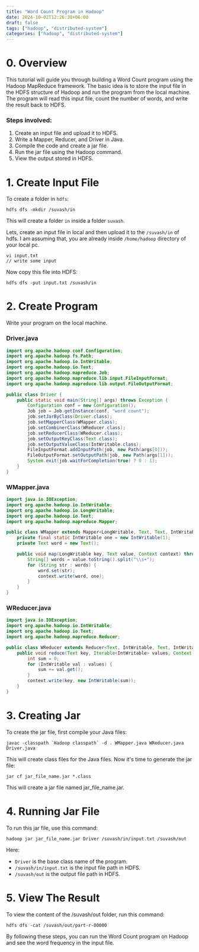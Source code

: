 ```yaml
---
title: "Word Count Program in Hadoop"
date: 2024-10-02T12:26:38+06:00
draft: false
tags: ["hadoop", "distributed-system"]
categories: ["hadoop", "distributed-system"]
---
```


# 0. Overview
This tutorial will guide you through building a Word Count program using the Hadoop MapReduce framework. The basic idea is to store the input file in the HDFS structure of Hadoop and run the program from the local machine. The program will read this input file, count the number of words, and write the result back to HDFS.

### Steps involved:
1. Create an input file and upload it to HDFS.
2. Write a Mapper, Reducer, and Driver in Java.
3. Compile the code and create a jar file.
4. Run the jar file using the Hadoop command.
5. View the output stored in HDFS.

# 1. Create Input File
To create a folder in `hdfs`:
```
hdfs dfs -mkdir /suvash/in
```

This will create a folder `in` inside a folder `suvash`.

Lets, create an input file in local and then upload it to the `/suvash/in` of hdfs. I am assuming that, you are already inside `/home/hadoop` directory of your local pc.

```
vi input.txt
// write some input
```
Now copy this file into HDFS:
```
hdfs dfs -put input.txt /suvash/in
```


# 2. Create Program
Write your program on the local machine.

### Driver.java
```java
import org.apache.hadoop.conf.Configuration;
import org.apache.hadoop.fs.Path;
import org.apache.hadoop.io.IntWritable;
import org.apache.hadoop.io.Text;
import org.apache.hadoop.mapreduce.Job;
import org.apache.hadoop.mapreduce.lib.input.FileInputFormat;
import org.apache.hadoop.mapreduce.lib.output.FileOutputFormat;

public class Driver {
    public static void main(String[] args) throws Exception {
        Configuration conf = new Configuration();
        Job job = Job.getInstance(conf, "word count");
        job.setJarByClass(Driver.class);
        job.setMapperClass(WMapper.class);
        job.setCombinerClass(WReducer.class);
        job.setReducerClass(WReducer.class);
        job.setOutputKeyClass(Text.class);
        job.setOutputValueClass(IntWritable.class);
        FileInputFormat.addInputPath(job, new Path(args[0]));
        FileOutputFormat.setOutputPath(job, new Path(args[1]));
        System.exit(job.waitForCompletion(true) ? 0 : 1);
    }
}
```
### WMapper.java
```java
import java.io.IOException;
import org.apache.hadoop.io.IntWritable;
import org.apache.hadoop.io.LongWritable;
import org.apache.hadoop.io.Text;
import org.apache.hadoop.mapreduce.Mapper;

public class WMapper extends Mapper<LongWritable, Text, Text, IntWritable> {
    private final static IntWritable one = new IntWritable(1);
    private Text word = new Text();

    public void map(LongWritable key, Text value, Context context) throws IOException, InterruptedException {
        String[] words = value.toString().split("\\s+");
        for (String str : words) {
            word.set(str);
            context.write(word, one);
        }
    }
}
```

### WReducer.java
```java
import java.io.IOException;
import org.apache.hadoop.io.IntWritable;
import org.apache.hadoop.io.Text;
import org.apache.hadoop.mapreduce.Reducer;

public class WReducer extends Reducer<Text, IntWritable, Text, IntWritable> {
    public void reduce(Text key, Iterable<IntWritable> values, Context context) throws IOException, InterruptedException {
        int sum = 0;
        for (IntWritable val : values) {
            sum += val.get();
        }
        context.write(key, new IntWritable(sum));
    }
}
```

# 3. Creating Jar
To create the jar file, first compile your Java files:
```
javac -classpath `Hadoop classpath` -d . WMapper.java WReducer.java Driver.java
```
This will create class files for the Java files. Now it's time to generate the jar file:
```
jar cf jar_file_name.jar *.class
```
This will create a jar file named jar_file_name.jar.

# 4. Running Jar File
To run this jar file, use this command:
```
hadoop jar jar_file_name.jar Driver /suvash/in/input.txt /suvash/out
```
Here:
- `Driver` is the base class name of the program.
- `/suvash/in/input.txt` is the input file path in HDFS.
- `/suvash/out` is the output file path in HDFS.


# 5. View The Result
To view the content of the /suvash/out folder, run this command:
```
hdfs dfs -cat /suvash/out/part-r-00000
```
By following these steps, you can run the Word Count program on Hadoop and see the word frequency in the input file.
